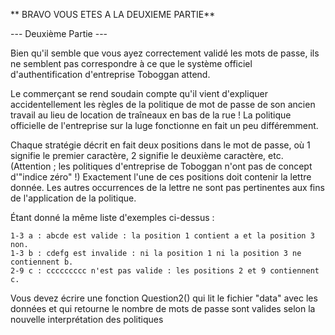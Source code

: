 ** BRAVO VOUS ETES A LA DEUXIEME PARTIE**


--- Deuxième Partie ---

Bien qu'il semble que vous ayez correctement validé les mots de passe, ils ne semblent pas correspondre à ce que le système officiel d'authentification d'entreprise Toboggan attend.

Le commerçant se rend soudain compte qu'il vient d'expliquer accidentellement les règles de la politique de mot de passe de son ancien travail au lieu de location de traîneaux en bas de la rue ! La politique officielle de l'entreprise sur la luge fonctionne en fait un peu différemment.

Chaque stratégie décrit en fait deux positions dans le mot de passe, où 1 signifie le premier caractère, 2 signifie le deuxième caractère, etc. (Attention ; les politiques d'entreprise de Toboggan n'ont pas de concept d'"indice zéro" !) Exactement l'une de ces positions doit contenir la lettre donnée. 
Les autres occurrences de la lettre ne sont pas pertinentes aux fins de l'application de la politique.

Étant donné la même liste d'exemples ci-dessus :

    1-3 a : abcde est valide : la position 1 contient a et la position 3 non.
    1-3 b : cdefg est invalide : ni la position 1 ni la position 3 ne contiennent b.
    2-9 c : ccccccccc n'est pas valide : les positions 2 et 9 contiennent c.

Vous devez écrire une fonction Question2() qui lit le fichier "data" avec les données et qui retourne le nombre de mots de passe sont valides selon la nouvelle interprétation des politiques 